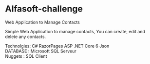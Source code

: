 # Alfasoft-challenge
Web Application to Manage Contacts

Simple Web Application to manage contacts, You can create, edit and delete any contacts.

Technolgies: C# RazorPages ASP .NET Core 6 Json
<br/>
DATABASE : Microsoft SQL Serveur
<br/>
Nuggets : SQL Client
